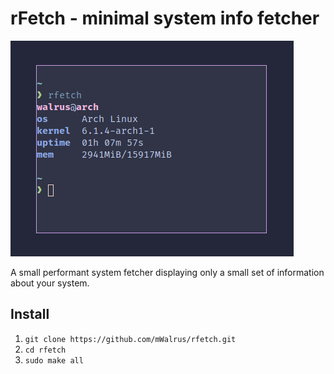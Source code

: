 # rFetch - minimal system info fetcher
![demo](./demo.png)

A small performant system fetcher displaying only a small set of information about your system.

## Install
1. `git clone https://github.com/mWalrus/rfetch.git`
2. `cd rfetch`
3. `sudo make all`
